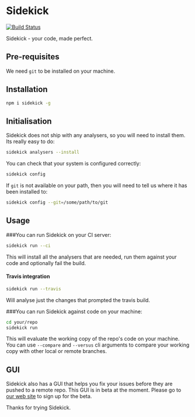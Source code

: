 # Sidekick

[![Build Status](https://travis-ci.org/sidekickcode/sidekick.svg?branch=master)](https://travis-ci.org/sidekickcode/sidekick)

Sidekick - your code, made perfect.

## Pre-requisites

We need `git` to be installed on your machine.


## Installation

```sh
npm i sidekick -g
```

## Initialisation

Sidekick does not ship with any analysers, so you will need to install them. Its really easy to do:

```sh
sidekick analysers --install
```

You can check that your system is configured correctly:

```sh
sidekick config
```

If `git` is not available on your path, then you will need to tell us where it has been installed to:

```sh
sidekick config --git=/some/path/to/git
```


## Usage

###You can run Sidekick on your CI server:

```sh
sidekick run --ci
```

This will install all the analysers that are needed, run them against your code and optionally fail the build.

#### Travis integration

```sh
sidekick run --travis
```

Will analyse just the changes that prompted the travis build.

###You can run Sidekick against code on your machine:

```sh
cd your/repo
sidekick run
```
This will evaluate the working copy of the repo's code on your machine.
You can use `--compare` and `--versus` cli arguments to compare your working copy with other local or remote branches.

## GUI

Sidekick also has a GUI that helps you fix your issues before they are pushed to a remote repo. This GUI is in beta at the moment.
Please go to [our web site](https://sidekickcode.com) to sign up for the beta.

Thanks for trying Sidekick.
